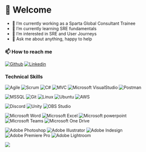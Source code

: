 

<!--
**tomasdat/tomasdat** is a ✨ _special_ ✨ repository because its `README.md` (this file) appears on your GitHub profile.

Here are some ideas to get you started:

- 🔭 I’m currently working on ...
- 🌱 I’m currently learning ...
- 👯 I’m looking to collaborate on ...
- 🤔 I’m looking for help with ...
- 💬 Ask me about ...
- 📫 How to reach me: ...
- 😄 Pronouns: ...
- ⚡ Fun fact: ...
-->

# 👋 Welcome
- 🔭 I’m currently working as a Sparta Global Consultant Trainee
- 🌱 I’m currently learning SRE fundamentals
- 👀 I’m interested in SRE and User Journeys
- 💬 Ask me about anything, happy to help

### 📫 How to reach me 

[![Github](https://img.shields.io/badge/-Github-000?style=flat&logo=Github&logoColor=white)](https://github.com/tomasdat)
[![Linkedin](https://img.shields.io/badge/-LinkedIn-blue?style=flat&logo=Linkedin&logoColor=white)](https://www.linkedin.com/in/dat-q-bui/)

### Technical Skills

![Agile](https://img.shields.io/badge/-Agile-2496ED?style=flat&logo=Agile&logoColor=white)
![Scrum](https://img.shields.io/badge/-Scrum-2496ED?style=flat&logo=Scrum&logoColor=white)
![C#](https://img.shields.io/badge/C%23-purple?logo=C%23&logoColor=black)
![MVC](https://img.shields.io/badge/-MVC-3776AB?style=flat&logo=Mvc&logoColor=yellow)
![Microsoft VisualStudio](https://img.shields.io/badge/-Visual%20Studio-5C2D91?style=flat&logo=Visual%20Studio&logoColor=white)
![Postman](https://img.shields.io/badge/Postman-orange?logo=Postman&logoColor=white)

![MSSQL](https://img.shields.io/badge/-MicrosoftSQLServer-CC2927?style=flat&logo=Microsoft%20SQL%20Server&logoColor=white)
![Git](https://img.shields.io/badge/-Git-F05032?style=flat&logo=Git&logoColor=white)
![Linux](https://img.shields.io/badge/-Linux-FCC624?style=flat&logo=Linux&logoColor=black)
![Ubuntu](https://img.shields.io/badge/-Ubuntu-E95420?style=flat&logo=Ubuntu&logoColor=white)
![AWS](https://img.shields.io/badge/-Amazon%20AWS-232F3E?style=flat&logo=Amazon%20AWS&logoColor=white)

![Discord](https://img.shields.io/static/v1?label=&message=Discord&color=%235865F2&logo=Discord&logoColor=white)
![Unity](https://img.shields.io/badge/Unity-gray?logo=Unity&logoColor=white)
![OBS Studio](https://img.shields.io/badge/OBS_Studio-gray?logo=OBS+Studio&logoColor=white)

![Microsoft Word](https://img.shields.io/badge/-Microsoft%20Word-164ead?style=flat&logo=microsoft%20word)
![Microsoft Excel](https://img.shields.io/badge/-Microsoft%20Excel-026f39?style=flat&logo=microsoft%20excel)
![Microsoft powerpoint](https://img.shields.io/badge/-Microsoft%20PowerPoint-b9361a?style=flat&logo=microsoft%20powerpoint)
![Microsoft Teams](https://img.shields.io/badge/-Microsoft%20Teams-6264A7?style=flat&logo=Microsoft%20Teams&logoColor=white)
![Microsoft One Drive](https://img.shields.io/badge/-Microsoft%20OneDrive-0078D4?style=flat&logo=Microsoft%20OneDrive&logoColor=white)

![Adobe Photoshop](https://img.shields.io/badge/Adobe_Photoshop-blue?logo=Adobe+Photoshop&logoColor=white)
![Adobe Illustrator](https://img.shields.io/badge/Adobe_Illustrator-orange?logo=Adobe+Illustrator&logoColor=white)
![Adobe Indesign](https://img.shields.io/badge/Adobe_Indesign-purple?logo=Adobe+Indesign&logoColor=white)
![Adobe Premiere Pro](https://img.shields.io/badge/Adobe_Premiere_Pro-violet?logo=Adobe+Premiere+Pro&logoColor=white)
![Adobe Lightroom](https://img.shields.io/badge/Adobe_Lightroom-lightblue?logo=Adobe+Lightroom&logoColor=white)

<!-- [![Top Langs](https://github-readme-stats.vercel.app/api/top-langs/?username=tomasdat)](https://github.com/tomasdat/github-readme-stats) -->

![](https://komarev.com/ghpvc/?username=tomasdat&color=red)
